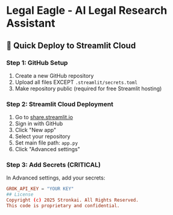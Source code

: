 # Legal Eagle - AI Legal Research Assistant

## 🚀 Quick Deploy to Streamlit Cloud

### Step 1: GitHub Setup
1. Create a new GitHub repository
2. Upload all files EXCEPT `.streamlit/secrets.toml`
3. Make repository public (required for free Streamlit hosting)

### Step 2: Streamlit Cloud Deployment
1. Go to [share.streamlit.io](https://share.streamlit.io)
2. Sign in with GitHub
3. Click "New app"
4. Select your repository
5. Set main file path: `app.py`
6. Click "Advanced settings"

### Step 3: Add Secrets (CRITICAL)
In Advanced settings, add your secrets:
```toml
GROK_API_KEY = "YOUR KEY"
## License
Copyright (c) 2025 Stronkai. All Rights Reserved.
This code is proprietary and confidential.
